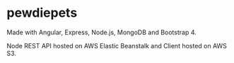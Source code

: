 # pewdiepets
Made with Angular, Express, Node.js, MongoDB and Bootstrap 4.

Node REST API hosted on AWS Elastic Beanstalk and Client hosted on AWS S3.
